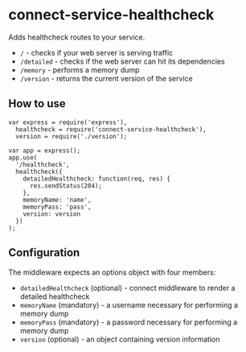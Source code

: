 # connect-service-healthcheck

Adds healthcheck routes to your service.

- `/` - checks if your web server is serving traffic
- `/detailed` - checks if the web server can hit its dependencies
- `/memory` - performs a memory dump
- `/version` - returns the current version of the service

## How to use

    var express = require('express'),
      healthcheck = require('connect-service-healthcheck'),
      version = require('./version');

    var app = express();
    app.use(
      '/healthcheck',
      healthcheck({
        detailedHealthcheck: function(req, res) {
          res.sendStatus(204);
        },
        memoryName: 'name',
        memoryPass: 'pass',
        version: version
      })
    );

## Configuration

The middleware expects an options object with four members:

- `detailedHealthcheck` (optional) - connect middleware to render a detailed healthcheck
- `memoryName` (mandatory) - a username necessary for performing a memory dump
- `memoryPass` (mandatory) - a password necessary for performing a memory dump
- `version` (optional) - an object containing version information
